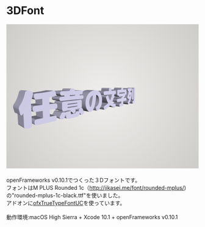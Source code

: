 # 3DFont
<img src ="https://raw.githubusercontent.com/yuyurigi/3DFont/master/20190318205101%23%23.png"><br>
<br>
openFrameworks v0.10.1でつくった３Dフォントです。<br>
フォントはM PLUS Rounded 1c（<a href = "http://jikasei.me/font/rounded-mplus/">http://jikasei.me/font/rounded-mplus/</a>)の"rounded-mplus-1c-black.ttf"を使いました。<br>
アドオンに<a href = "https://github.com/hironishihara/ofxTrueTypeFontUC">ofxTrueTypeFontUC</a>を使っています。<br>
<br>
動作環境:macOS High Sierra + Xcode 10.1 + openFrameworks v0.10.1<br>
